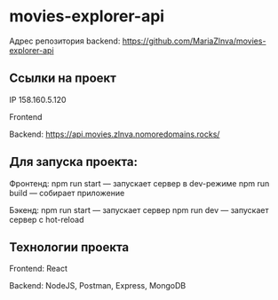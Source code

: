 # movies-explorer-api

Адрес репозитория backend: https://github.com/MariaZlnva/movies-explorer-api

## Ссылки на проект

IP 158.160.5.120

Frontend 

Backend: https://api.movies.zlnva.nomoredomains.rocks/

## Для запуска проекта:

Фронтенд:
npm run start — запускает сервер в dev-режиме
npm run build — собирает приложение

Бэкенд:
npm run start — запускает сервер
npm run dev — запускает сервер с hot-reload


## Технологии проекта

Frontend: React

Backend: NodeJS, Postman, Express, MongoDB
